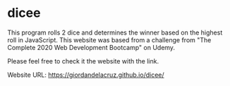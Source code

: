 # dicee
This program rolls 2 dice and determines the winner based on the highest roll in JavaScript. This website was based from a challenge from "The Complete 2020 Web Development Bootcamp" on Udemy.

Please feel free to check it the website with the link.

Website URL: https://giordandelacruz.github.io/dicee/
